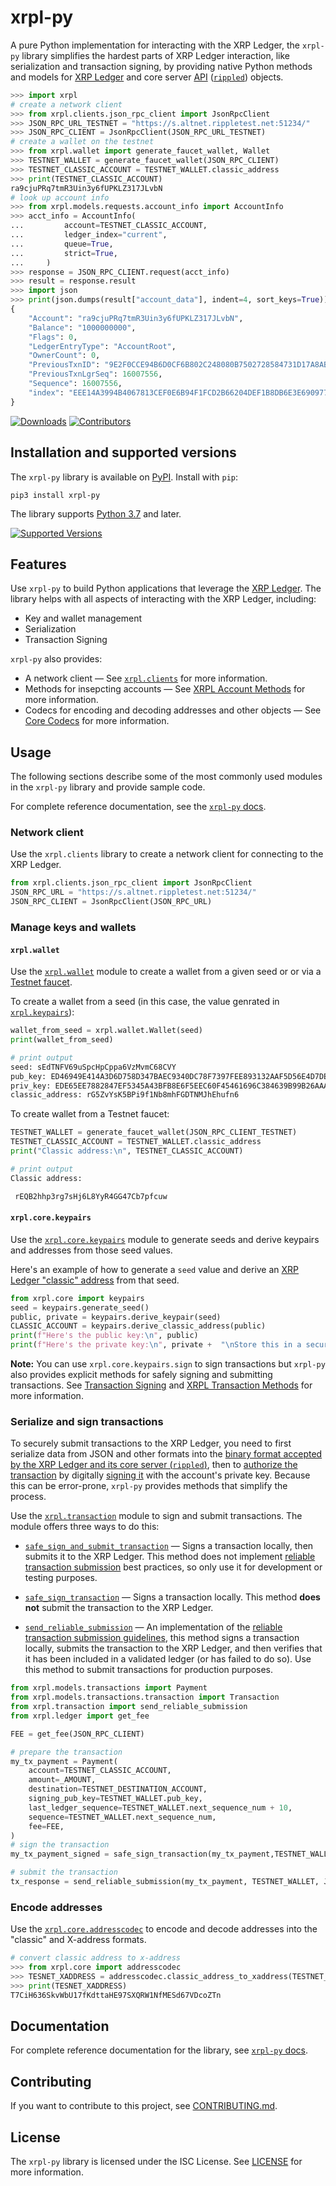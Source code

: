 # xrpl-py

A pure Python implementation for interacting with the XRP Ledger, the `xrpl-py` library simplifies the hardest parts of XRP Ledger interaction, like serialization and transaction signing, by providing native Python methods and models for [XRP Ledger](https://xrpl.org/ledger-data-formats.html) and core server [API](https://xrpl.org/api-conventions.html) ([`rippled`](https://github.com/ripple/rippled)) objects.



```py
>>> import xrpl
# create a network client
>>> from xrpl.clients.json_rpc_client import JsonRpcClient
>>> JSON_RPC_URL_TESTNET = "https://s.altnet.rippletest.net:51234/"
>>> JSON_RPC_CLIENT = JsonRpcClient(JSON_RPC_URL_TESTNET)
# create a wallet on the testnet
>>> from xrpl.wallet import generate_faucet_wallet, Wallet
>>> TESTNET_WALLET = generate_faucet_wallet(JSON_RPC_CLIENT)
>>> TESTNET_CLASSIC_ACCOUNT = TESTNET_WALLET.classic_address
>>> print(TESTNET_CLASSIC_ACCOUNT)
ra9cjuPRq7tmR3Uin3y6fUPKLZ317JLvbN
# look up account info
>>> from xrpl.models.requests.account_info import AccountInfo
>>> acct_info = AccountInfo(
...         account=TESTNET_CLASSIC_ACCOUNT,
...         ledger_index="current",
...         queue=True,
...         strict=True,
...     )
>>> response = JSON_RPC_CLIENT.request(acct_info)
>>> result = response.result
>>> import json
>>> print(json.dumps(result["account_data"], indent=4, sort_keys=True))
{
    "Account": "ra9cjuPRq7tmR3Uin3y6fUPKLZ317JLvbN",
    "Balance": "1000000000",
    "Flags": 0,
    "LedgerEntryType": "AccountRoot",
    "OwnerCount": 0,
    "PreviousTxnID": "9E2F0CCE94B6D0CF6B802C248080B7502728584731D17A8AB9EE9938433A2F54",
    "PreviousTxnLgrSeq": 16007556,
    "Sequence": 16007556,
    "index": "EEE14A3994B4067813CEF0E6B94F1FCD2B66204DEF1B8DB6E3E6909770132F7B"
}
```


[![Downloads](https://pepy.tech/badge/xrpl-py/month)](https://pepy.tech/project/xrpl-py/month)
[![Contributors](https://img.shields.io/github/contributors/xpring-eng/xrpl-py.svg)](https://github.com/xpring-eng/xrpl-py/graphs/contributors)


## Installation and supported versions

The `xrpl-py` library is available on [PyPI](https://pypi.org/). Install with `pip`:


```
pip3 install xrpl-py
```

The library supports [Python 3.7](https://www.python.org/downloads/) and later.

[![Supported Versions](https://img.shields.io/pypi/pyversions/xrpl-py.svg)](https://pypi.org/project/xrpl-py)


## Features

Use `xrpl-py` to build Python applications that leverage the [XRP Ledger](https://xrpl.org/). The library helps with all aspects of interacting with the XRP Ledger, including:

* Key and wallet management
* Serialization
* Transaction Signing

`xrpl-py` also provides:

* A network client — See [`xrpl.clients`](https://xrpl-py.readthedocs.io/en/latest/source/xrpl.clients.html) for more information.
* Methods for insepcting accounts — See [XRPL Account Methods](https://xrpl-py.readthedocs.io/en/latest/source/xrpl.account.html) for more information.
* Codecs for encoding and decoding addresses and other objects — See [Core Codecs](https://xrpl-py.readthedocs.io/en/latest/source/xrpl.core.html) for more information.


## Usage

The following sections describe some of the most commonly used modules in the `xrpl-py` library and provide sample code.

For complete reference documentation, see the [`xrpl-py` docs](https://xrpl-py.readthedocs.io/en/latest/index.html).

### Network client

Use the `xrpl.clients` library to create a network client for connecting to the XRP Ledger.

```py
from xrpl.clients.json_rpc_client import JsonRpcClient
JSON_RPC_URL = "https://s.altnet.rippletest.net:51234/"
JSON_RPC_CLIENT = JsonRpcClient(JSON_RPC_URL)
```

### Manage keys and wallets

#### `xrpl.wallet`

Use the [`xrpl.wallet`](https://xrpl-py.readthedocs.io/en/latest/source/xrpl.wallet.html) module to create a wallet from a given seed or or via a [Testnet faucet](https://xrpl.org/xrp-testnet-faucet.html).

To create a wallet from a seed (in this case, the value genrated in [`xrpl.keypairs`](#xrpl-keypairs)):

```py
wallet_from_seed = xrpl.wallet.Wallet(seed)
print(wallet_from_seed)

# print output
seed: sEdTNFV69uSpcHpCppa6VzMvmC68CVY
pub_key: ED46949E414A3D6D758D347BAEC9340DC78F7397FEE893132AAF5D56E4D7DE77B0
priv_key: EDE65EE7882847EF5345A43BFB8E6F5EEC60F45461696C384639B99B26AAA7A5CD
classic_address: rG5ZvYsK5BPi9f1Nb8mhFGDTNMJhEhufn6
```

To create wallet from a Testnet faucet:

```py
TESTNET_WALLET = generate_faucet_wallet(JSON_RPC_CLIENT_TESTNET)
TESTNET_CLASSIC_ACCOUNT = TESTNET_WALLET.classic_address
print("Classic address:\n", TESTNET_CLASSIC_ACCOUNT)

# print output
Classic address:

 rEQB2hhp3rg7sHj6L8YyR4GG47Cb7pfcuw
```

#### `xrpl.core.keypairs`

Use the [`xrpl.core.keypairs`](https://xrpl-py.readthedocs.io/en/latest/source/xrpl.core.keypairs.html#module-xrpl.core.keypairs) module to generate seeds and derive keypairs and addresses from those seed values.

Here's an example of how to generate a `seed` value and derive an [XRP Ledger "classic" address](https://xrpl.org/cryptographic-keys.html#account-id-and-address) from that seed.


```py
from xrpl.core import keypairs
seed = keypairs.generate_seed()
public, private = keypairs.derive_keypair(seed)
CLASSIC_ACCOUNT = keypairs.derive_classic_address(public)
print(f"Here's the public key:\n", public)
print(f"Here's the private key:\n", private +  "\nStore this in a secure place.")
```

**Note:** You can use `xrpl.core.keypairs.sign` to sign transactions but `xrpl-py` also provides explicit methods for safely signing and submitting transactions. See [Transaction Signing](#transaction-signing) and [XRPL Transaction Methods](https://xrpl-py.readthedocs.io/en/latest/source/xrpl.transaction.html#module-xrpl.transaction) for more information.


### Serialize and sign transactions

To securely submit transactions to the XRP Ledger, you need to first serialize data from JSON and other formats into the [binary format accepted by the XRP Ledger and its core server (`rippled`)](https://xrpl.org/serialization.html#serialization-format), then to [authorize the transaction](https://xrpl.org/transaction-basics.html#authorizing-transactions) by digitally [signing it](https://xrpl-py.readthedocs.io/en/latest/source/xrpl.core.keypairs.html?highlight=sign#xrpl.core.keypairs.sign) with the account's private key. Because this can be error-prone, `xrpl-py` provides methods that simplify the process.


Use the [`xrpl.transaction`](https://xrpl-py.readthedocs.io/en/latest/source/xrpl.transaction.html) module to sign and submit transactions. The module offers three ways to do this:

* [`safe_sign_and_submit_transaction`](https://xrpl-py.readthedocs.io/en/latest/source/xrpl.transaction.html#xrpl.transaction.safe_sign_and_submit_transaction) — Signs a transaction locally, then submits it to the XRP Ledger. This method does not implement [reliable transaction submission](https://xrpl.org/reliable-transaction-submission.html#reliable-transaction-submission) best practices, so only use it for development or testing purposes.

* [`safe_sign_transaction`](https://xrpl-py.readthedocs.io/en/latest/source/xrpl.transaction.html#xrpl.transaction.safe_sign_transaction) — Signs a transaction locally. This method **does  not** submit the transaction to the XRP Ledger.

* [`send_reliable_submission`](https://xrpl-py.readthedocs.io/en/latest/source/xrpl.transaction.html#xrpl.transaction.send_reliable_submission) — An implementation of the [reliable transaction submission guidelines](https://xrpl.org/reliable-transaction-submission.html#reliable-transaction-submission), this method signs a transaction locally, submits the transaction to the XRP Ledger, and then verifies that it has been included in a validated ledger (or has failed to do so). Use this method to submit transactions for production purposes.


```py
from xrpl.models.transactions import Payment
from xrpl.models.transactions.transaction import Transaction
from xrpl.transaction import send_reliable_submission
from xrpl.ledger import get_fee

FEE = get_fee(JSON_RPC_CLIENT)

# prepare the transaction
my_tx_payment = Payment(
    account=TESTNET_CLASSIC_ACCOUNT,
    amount=_AMOUNT,
    destination=TESTNET_DESTINATION_ACCOUNT,
    signing_pub_key=TESTNET_WALLET.pub_key,
    last_ledger_sequence=TESTNET_WALLET.next_sequence_num + 10,
    sequence=TESTNET_WALLET.next_sequence_num,
    fee=FEE,
)
# sign the transaction
my_tx_payment_signed = safe_sign_transaction(my_tx_payment,TESTNET_WALLET)

# submit the transaction
tx_response = send_reliable_submission(my_tx_payment, TESTNET_WALLET, JSON_RPC_CLIENT_TESTNET)
```

### Encode addresses

Use the [`xrpl.core.addresscodec`](https://xrpl-py.readthedocs.io/en/latest/source/xrpl.core.addresscodec.html) to encode and decode addresses into the "classic" and X-address formats.

```py
# convert classic address to x-address
>>> from xrpl.core import addresscodec
>>> TESNET_XADDRESS = addresscodec.classic_address_to_xaddress(TESTNET_CLASSIC_ACCOUNT, False, True)
>>> print(TESNET_XADDRESS)
T7CiH636SkvWbU17fKdttaHE97SXQRW1NfMESd67VDcoZTn
```

## Documentation

For complete reference documentation for the library, see [`xrpl-py` docs](https://xrpl-py.readthedocs.io/en/latest/index.html).


## Contributing

If you want to contribute to this project, see [CONTRIBUTING.md].


## License

The `xrpl-py` library is licensed under the ISC License. See [LICENSE] for more information.



[CONTRIBUTING.md]: CONTRIBUTING.md
[LICENSE]: LICENSE
